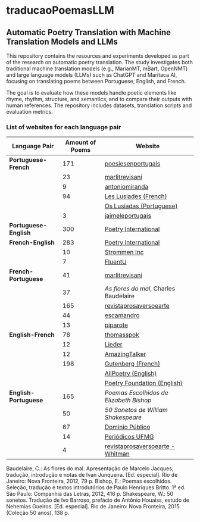 # traducaoPoemasLLM

## Automatic Poetry Translation with Machine Translation Models and LLMs

This repository contains the resources and experiments developed as part of the research on automatic poetry translation. The study investigates both traditional machine translation models (e.g., MarianMT, mBart, OpenNMT) and large language models (LLMs) such as ChatGPT and Maritaca AI, focusing on translating poems between Portuguese, English, and French.

The goal is to evaluate how these models handle poetic elements like rhyme, rhythm, structure, and semantics, and to compare their outputs with human references. The repository includes datasets, translation scripts and evaluation metrics.




### List of websites for each language pair

| **Language Pair**       | **Amount of Poems** | **Website** |
|-------------------------|---------------------|-------------|
| **Portuguese-French**   | 171                 | [poesiesenportugais](https://poesiesenportugais.blogspot.com/) |
|                         | 23                  | [marlitrevisani](https://marlitrevisani.wordpress.com/) |
|                         | 9                   | [antoniomiranda](http://www.antoniomiranda.com.br/poesie_bresilienne/carlos_drummond_de_andrade.html) |
|                         | 94                  | [Les Lusiades (French)](https://permalinkbnd.bnportugal.gov.pt/records/item/274166-les-lusiades) |
|                         |                     | [Os Lusíadas (Portuguese)](https://web.archive.org/web/20070930235335/http://www.instituto-camoes.pt/cvc/bdc/literatura/lusiadas//) |
|                         | 3                   | [jaimeleportugais](https://jaimeleportugais.com/2023/02/09/3-poemes-amour-litterature-portugaise/) |
| **Portuguese-English**  | 300                 | [Poetry International](https://www.poetryinternational.com/en/poets-poems/poems) |
| **French-English**      | 283                 | [Poetry International](https://www.poetryinternational.com/en/poets-poems/poems) |
|                         | 10                  | [Strommen Inc](https://strommeninc.com/french-poems-10-most-famous/) |
|                         | 7                   | [FluentU](https://www.fluentu.com/blog/french/short-french-poems/) |
| **French-Portuguese**   | 41                  | [marlitrevisani](https://marlitrevisani.wordpress.com/) |
|                         | 37                  | *As flores do mal*, Charles Baudelaire |
|                         | 165                 | [revistaprosaversoearte](https://www.revistaprosaversoearte.com) |
|                         | 44                  | [escamandro](https://escamandro.wordpress.com/) |
|                         | 13                  | [piparote](https://revistapiparote.com.br/) |
| **English-French**      | 78                  | [thomasspok](https://www.thomasspok.fr) |
|                         | 12                  | [Lieder](https://www.lieder.net/lieder/assemble_translations.html?LanguageId=10&SongCycleId=109&ContribId=393) |
|                         | 12                  | [AmazingTalker](https://www.amazingtalker.fr/blog/fr/anglais/50822/) |
|                         | 198                 | [Gutenberg (French)](https://www.gutenberg.org/files/51120/51120-h/51120-h.htm) |
|                         |                     | [AllPoetry (English)](https://allpoetry.com) |
|                         |                     | [Poetry Foundation (English)](https://www.poetryfoundation.org/poems/) |
| **English-Portuguese**  | 165                 | *Poemas Escolhidos de Elizabeth Bishop* |
|                         | 50                  | *50 Sonetos de William Shakespeare* |
|                         | 67                  | [Domínio Público](http://www.dominiopublico.gov.br/download/texto/pe000009.pdf) |
|                         | 14                  | [Periódicos UFMG](http://periodicos.letras.ufmg.br/index.php/germanicos/article/view/7584) |
|                         | 4                   | [revistaprosaversoearte - Whitman](https://www.revistaprosaversoearte.com/walt-whitman-poemas/) |

Baudelaire, C.: As flores do mal. Apresentação de Marcelo Jacques; tradução, introdução e notas de Ivan Junqueira. [Ed. especial]. Rio de Janeiro: Nova Fronteira, 2012, 79 p.
Bishop, E.: Poemas escolhidos. Seleção, tradução e textos introdutórios de Paulo Henriques Britto. 1ª ed. São Paulo: Companhia das Letras, 2012, 416 p.
Shakespeare, W.: 50 sonetos. Tradução de Ivo Barroso, prefácio de Antônio Houaiss, estudo de Nehemias Gueiros. [Ed. especial]. Rio de Janeiro: Nova Fronteira, 2015. (Coleção 50 anos), 138 p.
